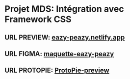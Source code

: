 # Projet MDS: Intégration avec Framework CSS

## URL PREVIEW: [eazy-peazy.netlify.app](https://eazy-peazy.netlify.app/)

## URL FIGMA: [maquette-eazy-peazy](https://www.figma.com/community/file/1372125740806039889/eazy-peazy)

## URL PROTOPIE: [ProtoPie-preview](https://cloud.protopie.io/p/2fc69592ab4b11d82b07a089?handoff=true)
